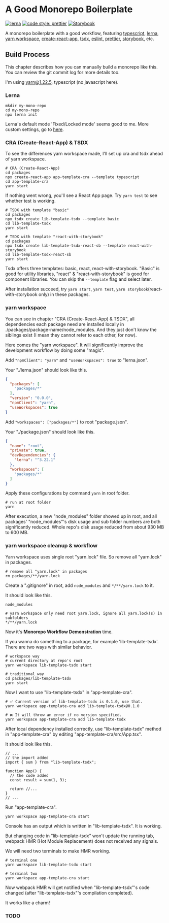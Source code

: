 # A Good Monorepo Boilerplate

[![lerna](https://img.shields.io/badge/maintained%20with-lerna-cc00ff.svg)](https://lerna.js.org/)
[![code style: prettier](https://img.shields.io/badge/code_style-prettier-ff69b4.svg?style=flat-square)](https://github.com/prettier/prettier)
[![Storybook](https://cdn.jsdelivr.net/gh/storybookjs/brand@master/badge/badge-storybook.svg)](https://github.com/storybookjs/storybook)

A monorepo boilerplate with a good workflow, featuring [typescript](https://github.com/microsoft/TypeScript), [lerna](https://github.com/lerna/lerna), [yarn workspace](https://classic.yarnpkg.com/en/docs/workspaces/), [create-react-app](https://github.com/facebook/create-react-app), [tsdx](https://github.com/formium/tsdx), [eslint](https://github.com/eslint/eslint), [prettier](https://github.com/prettier/prettier), [storybook](https://github.com/storybookjs/storybook), etc.

## Build Process

This chapter describes how you can manually build a monorepo like this. You can review the git commit log for more details too. 

I'm using yarn@1.22.5, typescript (no javascript here).

### Lerna

```shell
mkdir my-mono-repo
cd my-mono-repo
npx lerna init
```

Lerna's default mode 'Fixed/Locked mode' seems good to me. More custom settings, go to [here](https://github.com/lerna/lerna#getting-started).

### CRA (Create-React-App) & TSDX

To see the differences yarn workspace made, I'll set up cra and tsdx ahead of yarn workspace.

```shell
# CRA (Create-React-App)
cd packages
npx create-react-app app-template-cra --template typescript
cd app-template-cra
yarn start
```

If nothing went wrong, you'll see a React App page. Try `yarn test` to see whether test is working.

```shell
# TSDX with template "basic"
cd packages
npx tsdx create lib-template-tsdx --template basic
cd lib-template-tsdx
yarn start
```

```shell
# TSDX with template "react-with-storybook"
cd packages
npx tsdx create lib-template-tsdx-react-sb --template react-with-storybook
cd lib-template-tsdx-react-sb
yarn start
```

Tsdx offers three templates: basic, react, react-with-storybook. "Basic" is good for utility libraries, "react" & "react-with-storybook" is good for component libraries. You can skip the `--template` flag and select later.

After installation succeed, try `yarn start`, `yarn test`, `yarn storybook`(react-with-storybook only) in these packages.

### yarn workspace

You can see in chapter "CRA (Create-React-App) & TSDX", all dependencies each package need are installed locally in ./packages/package-name/node_modules. And they just don't know the siblings exist (I mean they cannot refer to each other, for now).

Here comes the "yarn workspace". It will significantly improve the development workflow by doing some "magic".

Add `"npmClient": "yarn"` and `"useWorkspaces": true` to "lerna.json".

Your "./lerna.json" should look like this.

```json
{
  "packages": [
    "packages/*"
  ],
  "version": "0.0.0",
  "npmClient": "yarn",
  "useWorkspaces": true
}
```

Add `"workspaces": ["packages/*"]` to root "package.json".

Your "./package.json" should look like this.

```json
{
  "name": "root",
  "private": true,
  "devDependencies": {
    "lerna": "^3.22.1"
  },
  "workspaces": [
    "packages/*"
  ]
}
```

Apply these configurations by command `yarn` in root folder.

```shell
# run at root folder
yarn
```

After execution, a new "node_modules" folder showed up in root, and all packages' "node_modules"'s disk usage and sub folder numbers are both significantly reduced. Whole repo's disk usage reduced from about 930 MB to 600 MB.

### yarn workspace cleanup & workflow

Yarn workspace uses single root "yarn.lock" file. So remove all "yarn.lock" in packages.

```shell
# remove all "yarn.lock" in packages
rm packages/**/yarn.lock
```

Create a ".gitignore" in root, add `node_modules` and `*/**/yarn.lock` to it.

It should look like this.

```text
node_modules

# yarn workspace only need root yarn.lock, ignore all yarn.lock(s) in subfolders
*/**/yarn.lock
```

Now it's **Monorepo Workflow Demonstration** time.

If you wanna do something to a package, for example 'lib-template-tsdx'. There are two ways with similar behavior.

```shell
# workspace way
# current directory at repo's root
yarn workspace lib-template-tsdx start
```

```shell
# traditional way
cd packages/lib-template-tsdx
yarn start
```

Now I want to use "lib-template-tsdx" in "app-template-cra".

```shell
# ✅ Current version of lib-template-tsdx is 0.1.0, use that.
yarn workspace app-template-cra add lib-template-tsdx@0.1.0
```

```shell
# ❌ It will throw an error if no version specified.
yarn workspace app-template-cra add lib-template-tsdx
```

After local dependency installed correctly, use "lib-template-tsdx" method in "app-template-cra" by editing "app-template-cra/src/App.tsx".

It should look like this.

```tsx
// ...
// the import added
import { sum } from "lib-template-tsdx";

function App() {
  // the code added
  const result = sum(1, 3);
  
  return //...
}
// ...
```

Run "app-template-cra".

```shell
yarn workspace app-template-cra start
```

Console has an output which is written in "lib-template-tsdx". It is working.

But changing code in "lib-template-tsdx" won't update the running tab, webpack HMR (Hot Module Replacement) does not received any signals.

We will need two terminals to make HMR working.

```shell
# terminal one
yarn workspace lib-template-tsdx start
```

```shell
# terminal two
yarn workspace app-template-cra start
```

Now webpack HMR will get notified when "lib-template-tsdx"'s code changed (after "lib-template-tsdx"'s compilation completed).

It works like a charm!

### TODO

